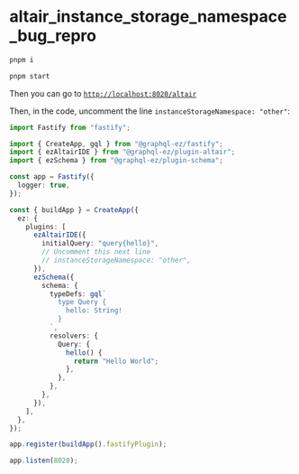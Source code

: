 # altair_instance_storage_namespace_bug_repro

```sh
pnpm i

pnpm start
```

Then you can go to [`http://localhost:8020/altair`](http://localhost:8020/altair)

Then, in the code, uncomment the line `instanceStorageNamespace: "other"`:

```ts
import Fastify from "fastify";

import { CreateApp, gql } from "@graphql-ez/fastify";
import { ezAltairIDE } from "@graphql-ez/plugin-altair";
import { ezSchema } from "@graphql-ez/plugin-schema";

const app = Fastify({
  logger: true,
});

const { buildApp } = CreateApp({
  ez: {
    plugins: [
      ezAltairIDE({
        initialQuery: "query{hello}",
        // Uncomment this next line
        // instanceStorageNamespace: "other",
      }),
      ezSchema({
        schema: {
          typeDefs: gql`
            type Query {
              hello: String!
            }
          `,
          resolvers: {
            Query: {
              hello() {
                return "Hello World";
              },
            },
          },
        },
      }),
    ],
  },
});

app.register(buildApp().fastifyPlugin);

app.listen(8020);

```